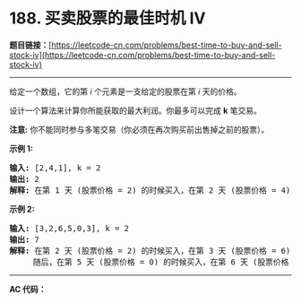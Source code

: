 # 188. 买卖股票的最佳时机 IV

**题目链接：**[https://leetcode-cn.com/problems/best-time-to-buy-and-sell-stock-iv](https://leetcode-cn.com/problems/best-time-to-buy-and-sell-stock-iv)

---

<div class="content__1Y2H">
 <div class="notranslate">
  <p>给定一个数组，它的第<em> i</em> 个元素是一支给定的股票在第 <em>i </em>天的价格。</p> 
  <p>设计一个算法来计算你所能获取的最大利润。你最多可以完成 <strong>k</strong> 笔交易。</p> 
  <p><strong>注意:</strong>&nbsp;你不能同时参与多笔交易（你必须在再次购买前出售掉之前的股票）。</p> 
  <p><strong>示例&nbsp;1:</strong></p> 
  <pre class="language-text"><strong>输入:</strong> [2,4,1], k = 2
<strong>输出:</strong> 2
<strong>解释:</strong> 在第 1 天 (股票价格 = 2) 的时候买入，在第 2 天 (股票价格 = 4) 的时候卖出，这笔交易所能获得利润 = 4-2 = 2 。
</pre> 
  <p><strong>示例 2:</strong></p> 
  <pre class="language-text"><strong>输入:</strong> [3,2,6,5,0,3], k = 2
<strong>输出:</strong> 7
<strong>解释:</strong> 在第 2 天 (股票价格 = 2) 的时候买入，在第 3 天 (股票价格 = 6) 的时候卖出, 这笔交易所能获得利润 = 6-2 = 4 。
&nbsp;    随后，在第 5 天 (股票价格 = 0) 的时候买入，在第 6 天 (股票价格 = 3) 的时候卖出, 这笔交易所能获得利润 = 3-0 = 3 。
</pre> 
 </div>
</div>

---

**AC 代码：**

```java

```